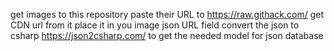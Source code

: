 get images to this repository
paste their URL to https://raw.githack.com/
get CDN url from it
place it in you image json URL field
convert the json to csharp https://json2csharp.com/ to get the needed model for json database

